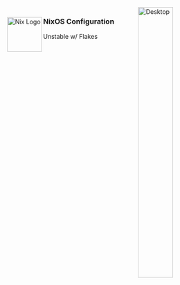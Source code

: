 <img align="right" src="https://i.imgur.com/kMkHEkY.png" alt="Desktop" width="40%">

<div align="left">
  <img align="left" src="https://i.imgur.com/RZ94Olr.png" alt="Nix Logo" width="80" height="80">

  <h3 align="left">NixOS Configuration</h3>
  <p align="left">Unstable w/ Flakes</p>